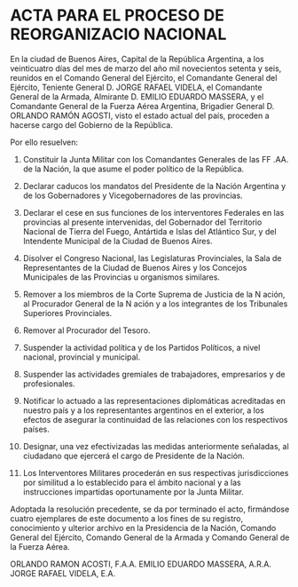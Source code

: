 # ACTA PARA EL PROCESO DE REORGANIZACIO NACIONAL

En la ciudad de Buenos Aires, Capital de la República Argentina, a los veinticuatro días del mes de marzo del año mil novecientos setenta y seis, reunidos en el Comando General del Ejército, el Comandante General del Ejército, Teniente General D. JORGE RAFAEL VIDELA, el Comandante General de la Armada, Almirante D. EMILIO EDUARDO MASSERA, y el Comandante General de la Fuerza Aérea Argentina, Brigadier General D. ORLANDO RAMÓN AGOSTI, visto el estado actual del país, proceden a hacerse cargo del Gobierno de la República.

Por ello resuelven:

1. Constituir la Junta Militar con los Comandantes Generales de las FF .AA. de la Nación, la que asume el poder político de la República.

2. Declarar caducos los mandatos del Presidente de la Nación Argentina y de los Gobernadores y Vicegobernadores de las provincias.

3. Declarar el cese en sus funciones de los interventores Federales en las provincias al presente intervenidas, del Gobernador del Territorio Nacional de Tierra del Fuego, Antártida e Islas del Atlántico Sur, y del Intendente Municipal de la Ciudad de Buenos Aires.

4. Disolver el Congreso Nacional, las Legislaturas Provinciales, la Sala de Representantes de la Ciudad de Buenos Aires y los Concejos Municipales de las Provincias u organismos similares.

5. Remover a los miembros de la Corte Suprema de Justicia de la N ación, al Procurador General de la N ación y a los integrantes de los Tribunales Superiores Provinciales.

6. Remover al Procurador del Tesoro.

7. Suspender la actividad política y de los Partidos Políticos, a nivel nacional, provincial y municipal.

8. Suspender las actividades gremiales de trabajadores, empresarios y de profesionales.

9. Notificar lo actuado a las representaciones diplomáticas acreditadas en nuestro país y a los representantes argentinos en el exterior, a los efectos de asegurar la continuidad de las relaciones con los respectivos países.

10. Designar, una vez efectivizadas las medidas anteriormente señaladas, al ciudadano que ejercerá el cargo de Presidente de la Nación.

11. Los Interventores Militares procederán en sus respectivas jurisdicciones por similitud a lo establecido para el ámbito nacional y a las instrucciones impartidas oportunamente por la Junta Militar.

Adoptada la resolución precedente, se da por terminado el acto, firmándose cuatro ejemplares de este documento a los fines de su registro, conocimiento y ulterior archivo en la Pre­sidencia de la Nación, Comando General del Ejército, Comando General de la Armada y Comando General de la Fuerza Aérea.

ORLANDO RAMON ACOSTI, F.A.A.
EMILIO EDUARDO MASSERA, A.R.A.
JORGE RAFAEL VIDELA, E.A.
